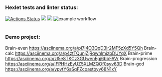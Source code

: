 ### Hexlet tests and linter status:
[![Actions Status](https://github.com/ivan-shumilin/python-project-lvl1/workflows/hexlet-check/badge.svg)](https://github.com/ivan-shumilin/python-project-lvl1/actions)
<a href="https://codeclimate.com/github/codeclimate/codeclimate/maintainability"><img src="https://api.codeclimate.com/v1/badges/a99a88d28ad37a79dbf6/maintainability" /></a>
<a href="https://codeclimate.com/github/codeclimate/codeclimate/test_coverage"><img src="https://api.codeclimate.com/v1/badges/a99a88d28ad37a79dbf6/test_coverage" /></a>
![example workflow](https://github.com/ivan-shumilin/python-project-lvl1-v2/actions/workflows/pyci.yml/badge.svg)
<br>
<br>
### Demo project:
Brain-even
https://asciinema.org/a/pi7i4O3QqD3Ir2MF5zXd5Y5Qh
Brain-calc
https://asciinema.org/a/p4ztTQunjZjRqwhlmizbDUYqX
Brain-prime
https://asciinema.org/a/zl5e8TKCz3GUwenEgj6bbFAVr
Brain-progression
https://asciinema.org/a/IFPHHzEyUZ5XLMZQOf0syv63D
Brain-gcd
https://asciinema.org/a/ypvtY6sSqFZcoastbyv68N1xY

